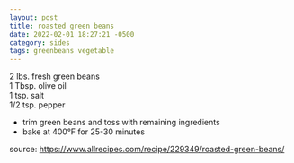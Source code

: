 ```yaml
---
layout: post
title: roasted green beans
date: 2022-02-01 18:27:21 -0500
category: sides
tags: greenbeans vegetable
---
```


2 lbs. fresh green beans  
1 Tbsp. olive oil  
1 tsp. salt  
1/2 tsp. pepper  
* trim green beans and toss with remaining ingredients
* bake at 400°F for 25-30 minutes

source: <https://www.allrecipes.com/recipe/229349/roasted-green-beans/>
